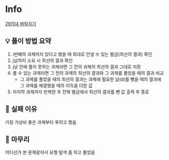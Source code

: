# Info
[29704 벼락치기](https://www.acmicpc.net/problem/29704)

## 💡 풀이 방법 요약
1. i번째의 과제까지 있다고 했을 때 최대로 안낼 수 있는 벌금(최선의 결과) 확인
2. j날까지 소요 시 최선의 결과 확인
3. j날 안에 풀지 못하는 과제라면 그 전의 과제의 최선의 결과 그대로 저장
4. 풀 수 있는 과제라면 그 전의 과제의 최선의 결과와 그 과제를 풀었을 때의 결과 비교
   - 그 과제를 풀었을 때의 최선의 결과는 과제에 필요한 날(d)를 뺐을 때의 결과에 그 과제를 해결했을 때의 이득을 더한 값
5. 마지막 과제까지 반복한 후 전체 벌금에서 최선의 결과를 뺀 값 출력 후 종료

## 👀 실패 이유
가장 가성비 좋은 과제부터 푸려고 했음

## 🙂 마무리
어디선가 본 문제같아서 유형 탐색 좀 하고 풀었음
